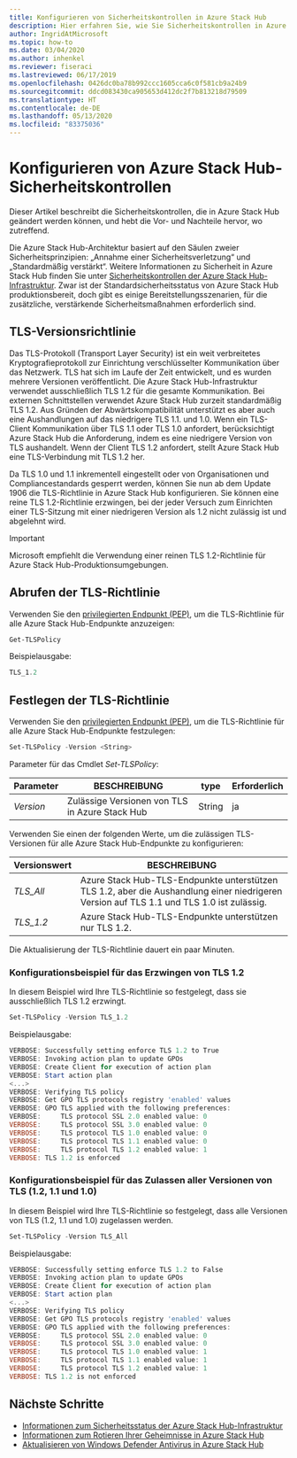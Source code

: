 ```yaml
---
title: Konfigurieren von Sicherheitskontrollen in Azure Stack Hub
description: Hier erfahren Sie, wie Sie Sicherheitskontrollen in Azure Stack Hub konfigurieren.
author: IngridAtMicrosoft
ms.topic: how-to
ms.date: 03/04/2020
ms.author: inhenkel
ms.reviewer: fiseraci
ms.lastreviewed: 06/17/2019
ms.openlocfilehash: 0426dc0ba78b992ccc1605cca6c0f581cb9a24b9
ms.sourcegitcommit: ddcd083430ca905653d412dc2f7b813218d79509
ms.translationtype: HT
ms.contentlocale: de-DE
ms.lasthandoff: 05/13/2020
ms.locfileid: "83375036"
---
```

# <a name="configure-azure-stack-hub-security-controls"></a>Konfigurieren von Azure Stack Hub-Sicherheitskontrollen

Dieser Artikel beschreibt die Sicherheitskontrollen, die in Azure Stack Hub geändert werden können, und hebt die Vor- und Nachteile hervor, wo zutreffend.

Die Azure Stack Hub-Architektur basiert auf den Säulen zweier Sicherheitsprinzipien: „Annahme einer Sicherheitsverletzung“ und „Standardmäßig verstärkt“. Weitere Informationen zu Sicherheit in Azure Stack Hub finden Sie unter [Sicherheitskontrollen der Azure Stack Hub-Infrastruktur](azure-stack-security-foundations.md). Zwar ist der Standardsicherheitsstatus von Azure Stack Hub produktionsbereit, doch gibt es einige Bereitstellungsszenarien, für die zusätzliche, verstärkende Sicherheitsmaßnahmen erforderlich sind.

## <a name="tls-version-policy"></a>TLS-Versionsrichtlinie

Das TLS-Protokoll (Transport Layer Security) ist ein weit verbreitetes Kryptografieprotokoll zur Einrichtung verschlüsselter Kommunikation über das Netzwerk. TLS hat sich im Laufe der Zeit entwickelt, und es wurden mehrere Versionen veröffentlicht. Die Azure Stack Hub-Infrastruktur verwendet ausschließlich TLS 1.2 für die gesamte Kommunikation. Bei externen Schnittstellen verwendet Azure Stack Hub zurzeit standardmäßig TLS 1.2. Aus Gründen der Abwärtskompatibilität unterstützt es aber auch eine Aushandlungen auf das niedrigere TLS 1.1. und 1.0. Wenn ein TLS-Client Kommunikation über TLS 1.1 oder TLS 1.0 anfordert, berücksichtigt Azure Stack Hub die Anforderung, indem es eine niedrigere Version von TLS aushandelt. Wenn der Client TLS 1.2 anfordert, stellt Azure Stack Hub eine TLS-Verbindung mit TLS 1.2 her.

Da TLS 1.0 und 1.1 inkrementell eingestellt oder von Organisationen und Compliancestandards gesperrt werden, können Sie nun ab dem Update 1906 die TLS-Richtlinie in Azure Stack Hub konfigurieren. Sie können eine reine TLS 1.2-Richtlinie erzwingen, bei der jeder Versuch zum Einrichten einer TLS-Sitzung mit einer niedrigeren Version als 1.2 nicht zulässig ist und abgelehnt wird.

> [!IMPORTANT]
> Microsoft empfiehlt die Verwendung einer reinen TLS 1.2-Richtlinie für Azure Stack Hub-Produktionsumgebungen.

## <a name="get-tls-policy"></a>Abrufen der TLS-Richtlinie

Verwenden Sie den [privilegierten Endpunkt (PEP)](azure-stack-privileged-endpoint.md), um die TLS-Richtlinie für alle Azure Stack Hub-Endpunkte anzuzeigen:

```powershell
Get-TLSPolicy
```

Beispielausgabe:

```powershell
TLS_1.2
```

## <a name="set-tls-policy"></a>Festlegen der TLS-Richtlinie

Verwenden Sie den [privilegierten Endpunkt (PEP)](azure-stack-privileged-endpoint.md), um die TLS-Richtlinie für alle Azure Stack Hub-Endpunkte festzulegen:

```powershell
Set-TLSPolicy -Version <String>
```

Parameter für das Cmdlet *Set-TLSPolicy*:

| Parameter | BESCHREIBUNG | type | Erforderlich |
|-----|-----|-----|-----|
| *Version* | Zulässige Versionen von TLS in Azure Stack Hub | String | ja |

Verwenden Sie einen der folgenden Werte, um die zulässigen TLS-Versionen für alle Azure Stack Hub-Endpunkte zu konfigurieren:

| Versionswert | BESCHREIBUNG |
|-------|-------|
| *TLS_All* | Azure Stack Hub-TLS-Endpunkte unterstützen TLS 1.2, aber die Aushandlung einer niedrigeren Version auf TLS 1.1 und TLS 1.0 ist zulässig. |
| *TLS_1.2* | Azure Stack Hub-TLS-Endpunkte unterstützen nur TLS 1.2. |

Die Aktualisierung der TLS-Richtlinie dauert ein paar Minuten.

### <a name="enforce-tls-12-configuration-example"></a>Konfigurationsbeispiel für das Erzwingen von TLS 1.2

In diesem Beispiel wird Ihre TLS-Richtlinie so festgelegt, dass sie ausschließlich TLS 1.2 erzwingt.

```powershell
Set-TLSPolicy -Version TLS_1.2
```

Beispielausgabe:

```powershell
VERBOSE: Successfully setting enforce TLS 1.2 to True
VERBOSE: Invoking action plan to update GPOs
VERBOSE: Create Client for execution of action plan
VERBOSE: Start action plan
<...>
VERBOSE: Verifying TLS policy
VERBOSE: Get GPO TLS protocols registry 'enabled' values
VERBOSE: GPO TLS applied with the following preferences:
VERBOSE:     TLS protocol SSL 2.0 enabled value: 0
VERBOSE:     TLS protocol SSL 3.0 enabled value: 0
VERBOSE:     TLS protocol TLS 1.0 enabled value: 0
VERBOSE:     TLS protocol TLS 1.1 enabled value: 0
VERBOSE:     TLS protocol TLS 1.2 enabled value: 1
VERBOSE: TLS 1.2 is enforced
```

### <a name="allow-all-versions-of-tls-12-11-and-10-configuration-example"></a>Konfigurationsbeispiel für das Zulassen aller Versionen von TLS (1.2, 1.1 und 1.0)

In diesem Beispiel wird Ihre TLS-Richtlinie so festgelegt, dass alle Versionen von TLS (1.2, 1.1 und 1.0) zugelassen werden.

```powershell
Set-TLSPolicy -Version TLS_All
```

Beispielausgabe:

```powershell
VERBOSE: Successfully setting enforce TLS 1.2 to False
VERBOSE: Invoking action plan to update GPOs
VERBOSE: Create Client for execution of action plan
VERBOSE: Start action plan
<...>
VERBOSE: Verifying TLS policy
VERBOSE: Get GPO TLS protocols registry 'enabled' values
VERBOSE: GPO TLS applied with the following preferences:
VERBOSE:     TLS protocol SSL 2.0 enabled value: 0
VERBOSE:     TLS protocol SSL 3.0 enabled value: 0
VERBOSE:     TLS protocol TLS 1.0 enabled value: 1
VERBOSE:     TLS protocol TLS 1.1 enabled value: 1
VERBOSE:     TLS protocol TLS 1.2 enabled value: 1
VERBOSE: TLS 1.2 is not enforced
```

## <a name="next-steps"></a>Nächste Schritte

- [Informationen zum Sicherheitsstatus der Azure Stack Hub-Infrastruktur](azure-stack-security-foundations.md)
- [Informationen zum Rotieren Ihrer Geheimnisse in Azure Stack Hub](azure-stack-rotate-secrets.md)
- [Aktualisieren von Windows Defender Antivirus in Azure Stack Hub](azure-stack-security-av.md)

